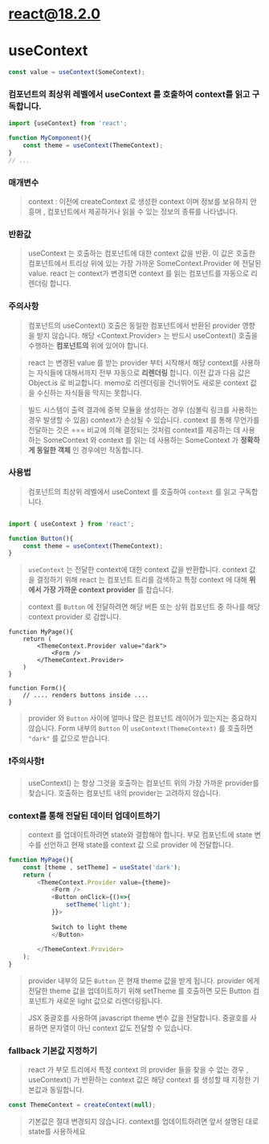 # react@18.2.0

# **useContext**

```javascript
const value = useContext(SomeContext);
```

### **컴포넌트의 최상위 레벨에서 useContext 를 호출하여 context를 읽고 구독합니다.**

```javascript
import {useContext} from 'react';

function MyComponent(){
    const theme = useContext(ThemeContext);
}
// ... 
```

### 매개변수
> context : 이전에 createContext 로 생성한 context 이며 정보를 보유하지 안흥며 , 컴포넌트에서 제공하거나 읽을 수 있는 정보의 종류를 나타냅니다. 

### 반환값

> useContext 는 호출하는 컴포넌트에 대한 context 값을 반환. 이 값은 호출한 컴포넌트에서 트리상 위에 있는 가장 가까운 SomeContext.Provider 에 전달된 value. react 는 context가 변경되면 context 를 읽는 컴포넌트를 자동으로 리렌더링 합니다.


### 주의사항

> 컴포넌트의 useContext() 호출은 동일한 컴포넌트에서 반환된 provider 영향을 받지 않습니다. 해당 <Context.Provider> 는 반드시 useContext() 호출을 수행하는 **컴포넌트의** 위에 있어야 합니다.

> react 는 변경된 value 를 받는 provider 부터 시작해서 해당 context를 사용하는 자식들에 대해서까지 전부 자동으로 **리렌더링** 합니다. 이전 값과 다음 값은 Object.is 로 비교합니다. memo로 리렌더링을 건너뛰어도 새로운 context 값을 수신하는 자식들을 막지는 못합니다.


> 빌드 시스템이 출력 결과에 중복 모듈을 생성하는 경우 (심볼릭 링크를 사용하는 경우 발생할 수 있음) context가 손상될 수 있습니다. context 를 통해 무언가를 전달하는 것은 === 비교에 의해 결정되는 것처럼 context를 제공하는 데 사용하는 SomeContext 와 context 를 읽는 데 사용하는 SomeContext 가 **정확하게 동일한 객체** 인 경우에만 작동합니다.


### 사용법

> 컴포넌트의 최상위 레벨에서 useContext 를 호출하여 `context` 를 읽고 구독합니다.

```javascript

import { useContext } from 'react';

function Button(){
    const theme = useContext(ThemeContext);
}

```

> `useContext` 는 전달한 context에 대한 context 값을 반환합니다. context 값을 결정하기 위해 react 는 컴포넌트 트리를 검색하고 특정 context 에 대해 **위에서 가장 가까운 context provider** 를 찹습니다.

> context 를 `Button` 에 전달하려면 해당 버튼 또는 상위 컴포넌트 중 하나를 해당 context provider 로 감쌉니다.

```
function MyPage(){
    return (
        <ThemeContext.Provider value="dark">
            <Form />
        </ThemeContext.Provider>
    )
}

function Form(){
    // .... renders buttons inside ....
}

```

> provider 와 `Button` 사이에 얼마나 많은 컴포넌트 레이어가 있는지는 중요하지 않습니다. Form 내부의 `Button` 이 `useContext(ThemeContext)` 를 호출하면 `"dark"` 를 값으로 받습니다.

### ❗️주의사항❗️ 

> useContext() 는 항상 그것을 호출하는 컴포넌트 위의 가장 가까운 provider를 찾습니다. 호출하는 컴포넌트 내의 provider는 고려하지 않습니다.


### context를 통해 전달된 데이터 업데이트하기

> context 를 업데이트하려면 state와 결합해야 합니다. 부모 컴포넌트에 state 변수를 선언하고 현재 state를 context 값 으로 provider 에 전달합니다.

```javascript
function MyPage(){
    const [theme , setTheme] = useState('dark');
    return (
        <ThemeContext.Provider value={theme}>
            <Form />
            <Button onClick={()=>{
                setTheme('light');
            }}>
            
            Switch to light theme
            </Button>
            
        </ThemeContext.Provider>
    );
}
```

> provider 내부의 모든 `Button` 은 현재 theme 값을 받게 됩니다. provider 에게 전달한 theme 값을 업데이트하기 위해 setTheme 를 호출하면 모든 Button 컴포넌트가 새로운 light 값으로 리렌더링됩니다.

> JSX 중괄호를 사용하여 javascript theme 변수 값을 전달합니다. 중괄호를 사용하면 문자열이 아닌 context 값도 전달할 수 있습니다.

### fallback 기본값 지정하기

> react 가 부모 트리에서 특정 context 의 provider 들을 찾을 수 없는 경우 , useContext() 가 반환하는 context 값은 해당 context 를 생성할 때 지정한 기본값과 동일합니다.

```javascript
const ThemeContext = createContext(null);
```
>기본값은 절대 변경되지 않습니다. context를 업데이트하려면 앞서 설명된 대로 state를 사용하세요